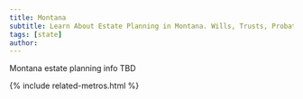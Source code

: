 ```yaml
---
title: Montana
subtitle: Learn About Estate Planning in Montana. Wills, Trusts, Probate, and More in Montana. Find a Montana Estate Attorney for Your Estate Planning Needs.
tags: [state]
author:
---
```


Montana estate planning info TBD

<!-- Related Metros List -->
{% include related-metros.html %}
